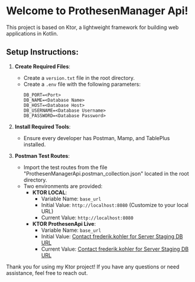 # Welcome to ProthesenManager Api!

This project is based on Ktor, a lightweight framework for building web applications in Kotlin.

## Setup Instructions:

1. **Create Required Files**:
    - Create a `version.txt` file in the root directory.
    - Create a `.env` file with the following parameters:
      ```
      DB_PORT=<Port>
      DB_NAME=<Database Name>
      DB_HOST=<Database Host>
      DB_USERNAME=<Database Username>
      DB_PASSWORD=<Database Password>
      ```

2. **Install Required Tools**:
    - Ensure every developer has Postman, Mamp, and TablePlus installed.

3. **Postman Test Routes**:
    - Import the test routes from the file "ProthesenManagerApi.postman_collection.json" located in the root directory.
    - Two environments are provided:
        - **KTOR LOCAL**:
            - Variable Name: `base_url`
            - Initial Value: `http://localhost:8080` (Customize to your local URL)
            - Current Value: `http://localhost:8080`
        - **KTOR ProthesenApi Live**:
            - Variable Name: `base_url`
          - Initial Value: [Contact frederik.kohler for Server Staging DB URL](mailto:info@frederikkohler.de)
          - Current Value: [Contact frederik.kohler for Server Staging DB URL](mailto:info@frederikkohler.de)

Thank you for using my Ktor project! If you have any questions or need assistance, feel free to reach out.